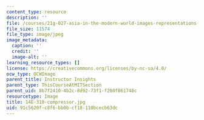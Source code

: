 ```yaml
---
content_type: resource
description: ''
file: /courses/21g-027-asia-in-the-modern-world-images-representations-fall-2016/91c5620fc8f6bb0bcf18110bcecb63dc_14E-310-compressor.jpg
file_size: 11574
file_type: image/jpeg
image_metadata:
  caption: ''
  credit: ''
  image-alt: ''
learning_resource_types: []
license: https://creativecommons.org/licenses/by-nc-sa/4.0/
ocw_type: OCWImage
parent_title: Instructor Insights
parent_type: ThisCourseAtMITSection
parent_uid: 8b7f2410-4b2c-8d92-73f1-f280f861748c
resourcetype: Image
title: 14E-310-compressor.jpg
uid: 91c5620f-c8f6-bb0b-cf18-110bcecb63dc
---
```

